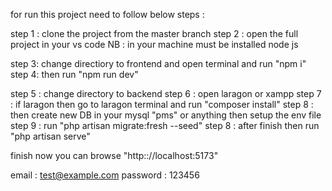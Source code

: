 for run this project need to follow below steps :

step 1 : clone the project from the master branch
step 2 : open the full project in your vs code 
NB : in your machine must be installed node js

step 3: change directiory to frontend and open terminal and run "npm i"
step 4: then run "npm run dev"

step 5 : change directory to backend
step 6 : open laragon or xampp
step 7 : if laragon then go to laragon terminal and run "composer install"
step 8 : then create new DB in your mysql "pms" or anything then setup the env file
step 9 : run "php artisan migrate:fresh --seed"
step 8 : after finish then run "php artisan serve"

finish now you can browse "http:://localhost:5173"

email : test@example.com
password : 123456
